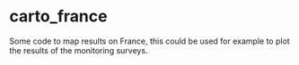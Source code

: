 # carto_france
Some code to map results on France, this could be used for example to plot the results of the monitoring surveys. 
